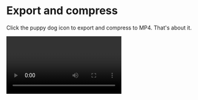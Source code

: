 # Export and compress

Click the puppy dog icon to export and compress to MP4. That's about it. 

<Video url="https://www.youtube.com/embed/LG5LXUXTNVQ" />

## Options
    
Customize how files are exported and handled.

<Screenshot 
    url="/anubis/Anubis-panel.png" 
    alt="Anubis" 
    right
    width="230px" />
    
### File name

This field updates automatically to reflect the comp, timeline or sequence name. Overwrite the output file name by entering text. 

::: tip File name incrementing
To avoid overwriting files, each additional file exported with an existing file name will have an incrementing number appended to the end of the file. 
:::

### Export path
Click to set a folder path for Anubis to export to each time. 

With no folder selected, Anubis will ask where to save files on each export.

### Relative path from Ae project (After Effects only)
In After Effects, the **Export path** doubles as a switch for an additional option to export to a folder relative to the .aep.

### Output module (After Effects only)
`Ps`/`An`/`Pr` will output an high quality MOV or AVI by default but `Ae` uses the render queue to define the file type exported. Select a high quality codec like **Lossless** or **ProRes**.

### Compress to MP4
Compression may be set to `Low`, `Med`, or `High`. These settings define the quality and file size. Select one or all of the settings to output multiple quality files.

Disabling this checkbox will export the larger sized video file without compressing an MP4.  

### Delete original render file
Enabling this checkbox will delete the larger sized video file after compressing the MP4.

Disable to keep both video files.

### Open render folder
Enabling this checkbox will open the output folder in **Finder** or **File Explorer** to make finding your file easier.



## Export range
The range of an exported video may be defined by setting the work area of timeline in After Effects, Photoshop and Premiere. 

### After Effects
<Screenshot 
    url="/anubis/ExportRange-Ae.jpg" 
    alt="ExportRange-Ae" />

### Photoshop
<Screenshot 
    url="/anubis/ExportRange-Ps.jpg" 
    alt="ExportRange-Ps" />


### Premiere
<Screenshot 
    url="/anubis/ExportRange-Pr.jpg" 
    alt="ExportRange-Pr" />


### Animate

While Animate has a loop range to set the  playback area, these points are not visible to 3rd party developers. To select a range smaller than the full Animate timeline, select frames directly and the first and last frames will set the start and end of the export. 

<Screenshot 
    url="/anubis/ExportRange-An.jpg" 
    alt="ExportRange-An" />


## Drag and drop

<Screenshot 
    url="/anubis/Anubis-DragDrop.gif" 
    alt="Drop files" 
    left
    width="350px" />

Drag and drop files into the Anubis panel to recompressing video files or gifs using the Anubis compressor. 

New files will be created at the origin file path. The enabled compression settings within the panel will be used but 

<br />

## Troubleshooting 

### Error: macOS cannot verify the developer of "ffmpeg"
FFMPEG is used to compress the rendered MOV into an MP4, but due to increased security measures, Mac OS will ask for your approval before running it the first time.

Steps to [allow FFMPEG](allow-ffmpeg)

We are not installing or running anything harmful on your machine. Promise.